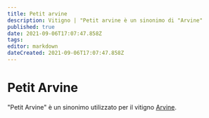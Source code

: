 ```yaml
---
title: Petit arvine
description: Vitigno | "Petit arvine è un sinonimo di "Arvine"
published: true
date: 2021-09-06T17:07:47.858Z
tags: 
editor: markdown
dateCreated: 2021-09-06T17:07:47.858Z
---
```


# Petit Arvine

"Petit Arvine" è un sinonimo utilizzato per il vitigno [Arvine](/vitigni/Svizzera/bacca-bianca/arvine).